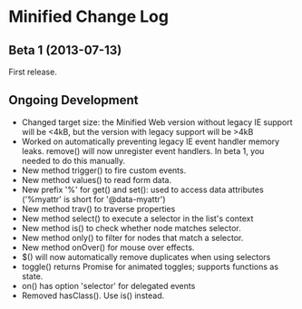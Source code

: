 Minified Change Log
====================


Beta 1 (2013-07-13)
--------------------
First release.

Ongoing Development
--------------------
* Changed target size: the Minified Web version without legacy IE support will be <4kB, but the version with legacy support will be >4kB
* Worked on automatically preventing legacy IE event handler memory leaks. remove() will now unregister event handlers. In beta 1, you
  needed to do this manually.
* New method trigger() to fire custom events.
* New method values() to read form data.
* New prefix '%' for get() and set(): used to access data attributes ('%myattr' is short for '@data-myattr')
* New method trav() to traverse properties
* New method select() to execute a selector in the list's context
* New method is() to check whether node matches selector.
* New method only() to filter for nodes that match a selector.
* New method onOver() for mouse over effects.
* $() will now automatically remove duplicates when using selectors
* toggle() returns Promise for animated toggles; supports functions as state.
* on() has option 'selector' for delegated events
* Removed hasClass(). Use is() instead.
